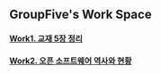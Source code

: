 ## GroupFive's Work Space
####
#### [Work1. 교재 5장 정리]
#### [Work2. 오픈 소프트웨어 역사와 현황]







[Work1. 교재 5장 정리]: https://github.com/groupFive/5JO-REPOSITORY/tree/main/%EA%B5%90%EC%9E%AC%205%EC%9E%A5%20%EC%A0%95%EB%A6%AC
[Work2. 오픈 소프트웨어 역사와 현황]: http://www.google.com
